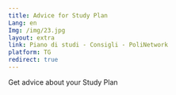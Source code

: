 ```yaml
---
title: Advice for Study Plan
Lang: en
Img: /img/23.jpg
layout: extra
link: Piano di studi - Consigli - PoliNetwork
platform: TG
redirect: true
---
```

Get advice about your Study Plan
